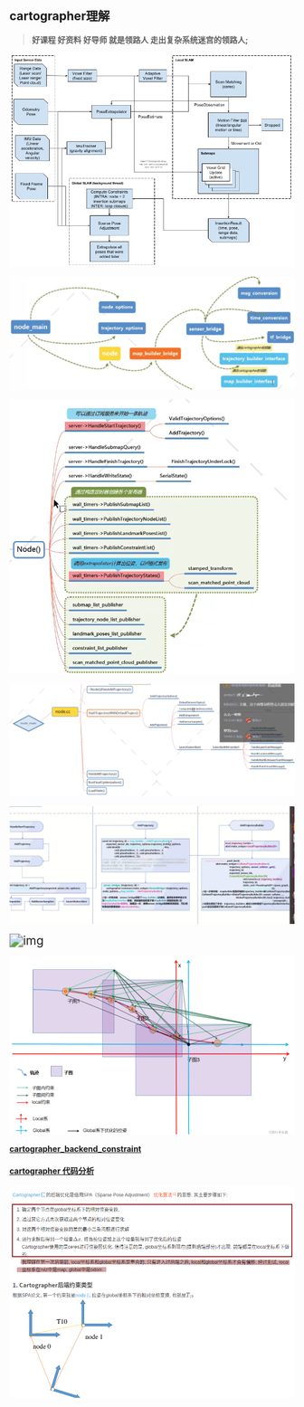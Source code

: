 ## cartographer理解

> **好课程 好资料 好导师 就是领路人 走出复杂系统迷宫的领路人;**

![high_level_system_overview](cartographer.assets/high_level_system_overview.png)

![image-20220217104938556](cartographer.assets/image-20220217104938556.png)

![image-20220217104608004](cartographer.assets/image-20220217104608004.png)







![image-20220217104721843](cartographer.assets/image-20220217104721843.png)

![image-20220221112354246](cartographer.assets/image-20220221112354246.png)

<img src="https://img-blog.csdnimg.cn/2021030721350338.png?x-oss-process=image/watermark,type_ZmFuZ3poZW5naGVpdGk,shadow_10,text_aHR0cHM6Ly9ibG9nLmNzZG4ubmV0L1JvYm9DaGVuZ3pp,size_16,color_FFFFFF,t_70" alt="img" style="zoom:150%;" />

![image-20241128103241106](cartographer.assets/image-20241128103241106.png)

[**cartographer_backend_constraint**](https://blog.csdn.net/fb_941219/article/details/125408495?spm=1001.2101.3001.6650.2&utm_medium=distribute.pc_relevant.none-task-blog-2%7Edefault%7EBlogCommendFromBaidu%7ERate-2-125408495-blog-97759161.235%5Ev43%5Epc_blog_bottom_relevance_base1&depth_1-utm_source=distribute.pc_relevant.none-task-blog-2%7Edefault%7EBlogCommendFromBaidu%7ERate-2-125408495-blog-97759161.235%5Ev43%5Epc_blog_bottom_relevance_base1&utm_relevant_index=5)

#### [cartographer 代码分析](https://blog.csdn.net/RoboChengzi/article/details/114499269)



![image-20241128101016681](cartographer.assets/image-20241128101016681.png)





